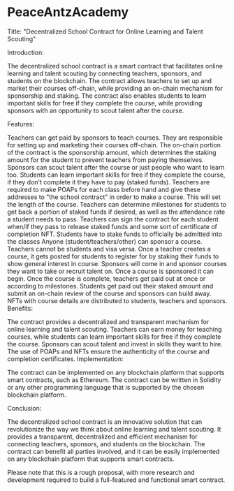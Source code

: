 # PeaceAntzAcademy

Title: "Decentralized School Contract for Online Learning and Talent Scouting"

Introduction:

The decentralized school contract is a smart contract that facilitates online learning and talent scouting by connecting teachers, sponsors, and students on the blockchain. The contract allows teachers to set up and market their courses off-chain, while providing an on-chain mechanism for sponsorship and staking. The contract also enables students to learn important skills for free if they complete the course, while providing sponsors with an opportunity to scout talent after the course.

Features:

Teachers can get paid by sponsors to teach courses. They are responsible for setting up and marketing their courses off-chain. The on-chain portion of the contract is the sponsorship amount, which determines the staking amount for the student to prevent teachers from paying themselves.
Sponsors can scout talent after the course or just people who want to learn too.
Students can learn important skills for free if they complete the course, if they don't complete it they have to pay (staked funds).
Teachers are required to make POAPs for each class before hand and give these addresses to "the school contract" in order to make a course. This will set the length of the course. Teachers can determine milestones for students to get back a portion of staked funds if desired, as well as the attendance rate a student needs to pass.
Teachers can sign the contract for each student when/if they pass to release staked funds and some sort of certificate of completion NFT.
Students have to stake funds to officially be admitted into the classes
Anyone (student/teachers/other) can sponsor a course. Teachers cannot be students and visa versa.
Once a teacher creates a course, it gets posted for students to register for by staking their funds to show general interest in course. Sponsors will come in and sponsor courses they want to take or recruit talent on. Once a course is sponsored it can begin. Once the course is complete, teachers get paid out at once or according to milestones. Students get paid out their staked amount and submit an on-chain review of the course and sponsors can build away. NFTs with course details are distributed to students, teachers and sponsors.
Benefits:

The contract provides a decentralized and transparent mechanism for online learning and talent scouting.
Teachers can earn money for teaching courses, while students can learn important skills for free if they complete the course.
Sponsors can scout talent and invest in skills they want to hire.
The use of POAPs and NFTs ensure the authenticity of the course and completion certificates.
Implementation:

The contract can be implemented on any blockchain platform that supports smart contracts, such as Ethereum. The contract can be written in Solidity or any other programming language that is supported by the chosen blockchain platform.

Conclusion:

The decentralized school contract is an innovative solution that can revolutionize the way we think about online learning and talent scouting. It provides a transparent, decentralized and efficient mechanism for connecting teachers, sponsors, and students on the blockchain. The contract can benefit all parties involved, and it can be easily implemented on any blockchain platform that supports smart contracts.

Please note that this is a rough proposal, with more research and development required to build a full-featured and functional smart contract.
